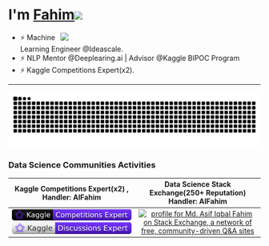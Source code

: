 # <!--Hey <img src="https://github.com/TheDudeThatCode/TheDudeThatCode/blob/master/Assets/wave.gif" width="39px">, -->I'm [Fahim](https://aifahim.github.io/)<img src="https://github.com/TheDudeThatCode/TheDudeThatCode/blob/master/Assets/Developer.gif" width="70px">

[<img align="right" width="400" src="https://github-readme-stats.vercel.app/api?username=AIFahim&show_icons=true&theme=radical"/>](https://github.com/AIFahim/)

 - ⚡ Machine Learning Engineer @Ideascale.
 - ⚡ NLP Mentor @Deeplearing.ai | Advisor @Kaggle BIPOC Program
 - ⚡ Kaggle Competitions Expert(x2).
  
   
<hr> 

<picture>
  <source media="(prefers-color-scheme: dark)" srcset="https://raw.githubusercontent.com/spider-man-tm/spider-man-tm/snake-game/github-contribution-grid-snake-dark.svg">
  <source media="(prefers-color-scheme: light)" srcset="https://raw.githubusercontent.com/spider-man-tm/spider-man-tm/snake-game/github-contribution-grid-snake.svg">
  <img alt="github contribution grid snake animation" src="https://raw.githubusercontent.com/spider-man-tm/spider-man-tm/snake-game/github-contribution-grid-snake.svg">
</picture>
 
### Data Science Communities Activities 

<!-- <a href="https://www.kaggle.com/aifahim"><img src="https://user-images.githubusercontent.com/33654834/106263129-2bfe7680-624e-11eb-9886-9b82089e6885.png"  alt="profile for Md. Asif Iqbal Fahim at Kaggle" title="profile for Md. Asif Iqbal Fahim at Kaggle, World Best Data Science community"></a> -->
 
Kaggle Competitions Expert(x2) , Handler: AIFahim          |  Data Science Stack Exchange(250+ Reputation)<br>Handler: AIFahim        
:-------------------------:|:------------------------:
<a href="https://www.kaggle.com/aifahim"> <img src="./kaggle-badges/CompetitionsRank/plastic-black.svg" alt="KaggleCompetitionRank" /> </a> <a href="https://www.kaggle.com/aifahim"><img src="./kaggle-badges/DiscussionsRank/plastic-white.svg" alt="KaggleDisscussionsRank" /></a>|<a href="https://stackexchange.com/users/18447196/md-asif-iqbal-fahim"><img src="https://stackexchange.com/users/flair/18447196.png" width="220" height="70" alt="profile for Md. Asif Iqbal Fahim on Stack Exchange, a network of free, community-driven Q&amp;A sites" title="profile for Md. Asif Iqbal Fahim on Stack Exchange, a network of free, community-driven Q&amp;A sites" /></a>

 
<!-- 
 |              | Own | Forked |
|:------------:|:---:|:------:|
| DataScience  | -kdfkjd -kdjfkljdlfk -djkfhdjkfh   |        |
                

|   Android    |     |        |
|    Websites  |     |        |
|   Telegram   |     |        |
|      IOT     |     |        |
|   Documents  |     |        |
|    Others    |     |        |
 
 
 
 <table>
<thead>
  <tr>
    <th></th>
    <th>Own</th>
    <th>Forked</th>
  </tr>
</thead>
<tbody>
  <tr>
    <td>DataScience </td>
    <td></td>
    <td></td>
  </tr>
  <tr>
    <td>Android </td>
    <td></td>
    <td></td>
  </tr>
  <tr>
    <td> Websites</td>
    <td></td>
    <td></td>
  </tr>
  <tr>
    <td>Telegram</td>
    <td></td>
    <td></td>
  </tr>
  <tr>
    <td>IOT</td>
    <td></td>
    <td></td>
  </tr>
  <tr>
    <td>Documents</td>
    <td></td>
    <td></td>
  </tr>
  <tr>
    <td>Others</td>
    <td></td>
    <td></td>
  </tr>
</tbody>
</table>
 
 
 
| One    | Two | Three | Four    | Five  | Six
|-|-|-|-|-|-|
| Span <td colspan=3>triple  <td colspan=2>double
 
 


 <!--

 #########################################################################################################################################################

### GitHub Stats <img src="https://komarev.com/ghpvc/?username=AIFahim" alt="AIFahim" /> :
   &nbsp; &nbsp; &nbsp; &nbsp; &nbsp; &nbsp; [![AIFahim GitHub stats](https://github-readme-stats.vercel.app/api?username=AIFahim&show_icons=true&theme=radical)](https://github.com/anuraghazra/github-readme-stats)
 
 <p align="left"> <img src="https://komarev.com/ghpvc/?username=AIFahim" alt="AIFahim" /> </p>
 
### Find me at Kaggle:
   &nbsp; &nbsp; &nbsp; &nbsp; &nbsp; &nbsp;  &nbsp; &nbsp; &nbsp; &nbsp; &nbsp; &nbsp;  [![Kaggle Profile for Asif Iqbal Fahim](https://img.shields.io/badge/kaggle-AIFahim)](https:dramsch.net/kaggle)
<!--  <a href="https://www.kaggle.com/aifahim"><img src="https://user-images.githubusercontent.com/33654834/106263129-2bfe7680-624e-11eb-9886-9b82089e6885.png" width="1000" height="300" alt="profile for Md. Asif Iqbal Fahim at Kaggle" title="profile for Md. Asif Iqbal Fahim at Kaggle, World Best Data Science community"></a> 

### Find me at Data Science StackExchange:
<p align="center">
<a href="https://stackexchange.com/users/18447196/md-asif-iqbal-fahim"><img src="https://stackexchange.com/users/flair/18447196.png" width="208" height="58" alt="profile for Md. Asif Iqbal Fahim on Stack Exchange, a network of free, community-driven Q&amp;A sites" title="profile for Md. Asif Iqbal Fahim on Stack Exchange, a network of free, community-driven Q&amp;A sites" /></a></p>





<!--

&nbsp; &nbsp; &nbsp; &nbsp; &nbsp; &nbsp;  &nbsp; &nbsp; &nbsp; &nbsp; &nbsp; &nbsp; &nbsp; &nbsp; &nbsp; &nbsp; &nbsp; &nbsp; &nbsp; &nbsp; 
![Github Stats By Md. Asif Iqbal Fahim](https://github-readme-stats.vercel.app/api?username=AIFahim&show_icons=true&title_color=fff&icon_color=79ff97&text_color=9f9f9f&bg_color=151515) 
[![Top Langs](https://github-readme-stats.vercel.app/api/top-langs/?username=AIFahim&layout=compact)](https://github.com/anuraghazra/github-readme-stats)


 [![willianrod's wakatime stats](https://github-readme-stats.vercel.app/api/wakatime?username=AIFahim)](https://github.com/anuraghazra/github-readme-stats)
 
**AIFahim/AIFahim** is a ✨ _special_ ✨ repository because its `README.md` (this file) appears on your GitHub profile.

Here are some ideas to get you started:

- 🔭 I’m currently working on ...
- 🌱 I’m currently learning ...
- 👯 I’m looking to collaborate on ...
- 🤔 I’m looking for help with ...
- 💬 Ask me about ...
- 📫 How to reach me: ...
- 😄 Pronouns: ...
- ⚡ Fun fact: ...

<a href="https://stackexchange.com/users/18447196/md-asif-iqbal-fahim"><img src="https://stackexchange.com/users/flair/18447196.png" width="1040" height="240" alt="profile for Md. Asif Iqbal Fahim on Stack Exchange, a network of free, community-driven Q&amp;A sites" title="profile for Md. Asif Iqbal Fahim on Stack Exchange, a network of free, community-driven Q&amp;A sites" /></a>

-->
